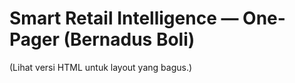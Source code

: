 # Smart Retail Intelligence — One-Pager (Bernadus Boli)

(Lihat versi HTML untuk layout yang bagus.)
